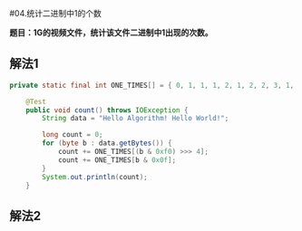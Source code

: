 #04.统计二进制中1的个数

**题目：1G的视频文件，统计该文件二进制中1出现的次数。**

## 解法1

```Java
private static final int ONE_TIMES[] = { 0, 1, 1, 1, 2, 1, 2, 2, 3, 1, 2, 2, 3, 2, 3, 3, 4 };

	@Test
	public void count() throws IOException {
		String data = "Hello Algorithm! Hello World!";

		long count = 0;
		for (byte b : data.getBytes()) {
			count += ONE_TIMES[(b & 0xf0) >>> 4];
			count += ONE_TIMES[b & 0x0f];
		}
		System.out.println(count);
	}
```

## 解法2